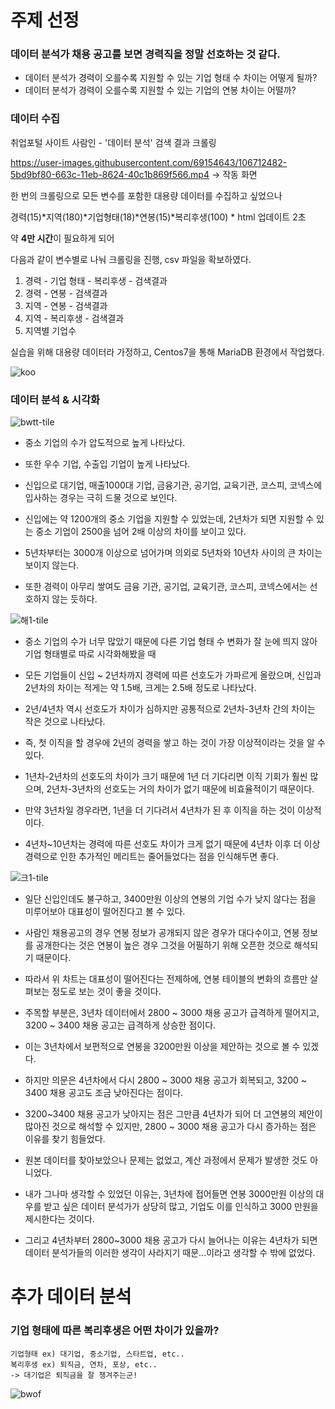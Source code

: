 # 주제 선정

### 데이터 분석가 채용 공고를 보면 경력직을 정말 선호하는 것 같다.

- 데이터 분석가 경력이 오를수록 지원할 수 있는 기업 형태 수 차이는 어떻게 될까?
- 데이터 분석가 경력이 오를수록 지원할 수 있는 기업의 연봉 차이는 어떨까?



### 데이터 수집

취업포털 사이트 사람인 - '데이터 분석' 검색 결과 크롤링

https://user-images.githubusercontent.com/69154643/106712482-5bd9bf80-663c-11eb-8624-40c1b869f566.mp4
-> 작동 화면

한 번의 크롤링으로 모든 변수를 포함한 대용량 데이터를 수집하고 싶었으나

경력(15)*지역(180)*기업형태(18)*연봉(15)*복리후생(100) * html 업데이트 2초

약 **4만 시간**이 필요하게 되어

다음과 같이 변수별로 나눠 크롤링을 진행, csv 파일을 확보하였다.

1. 경력 - 기업 형태 - 복리후생 - 검색결과
2. 경력 - 연봉 - 검색결과
3. 지역 - 연봉 - 검색결과
4. 지역 - 복리후생 - 검색결과
5. 지역별 기업수

실습을 위해 대용량 데이터라 가정하고, Centos7을 통해 MariaDB 환경에서 작업했다.

![koo](https://user-images.githubusercontent.com/69154643/106714481-4023e880-663f-11eb-8ed9-a22cc0e591dd.JPG)

### 데이터 분석 & 시각화

![bwtt-tile](https://user-images.githubusercontent.com/69154643/106743554-e680e580-6661-11eb-8d4f-5218f35659cc.JPG)


- 중소 기업의 수가 압도적으로 높게 나타났다.

- 또한 우수 기업, 수출입 기업이 높게 나타났다.

- 신입으로 대기업, 매출1000대 기업, 금융기관, 공기업, 교육기관, 코스피, 코넥스에 입사하는 경우는 극히 드물 것으로 보인다.

- 신입에는 약 1200개의 중소 기업을 지원할 수 있었는데, 2년차가 되면 지원할 수 있는 중소 기업이 2500을 넘어 2배 이상의 차이를 보이고 있다.

- 5년차부터는 3000개 이상으로 넘어가며 의외로 5년차와 10년차 사이의 큰 차이는 보이지 않는다.

- 또한 경력이 아무리 쌓여도 금융 기관, 공기업, 교육기관, 코스피, 코넥스에서는 선호하지 않는 듯하다.


![해1-tile](https://user-images.githubusercontent.com/69154643/106747093-c869b400-6666-11eb-839d-544cf13a23f8.JPG)


- 중소 기업의 수가 너무 많았기 때문에 다른 기업 형태 수 변화가 잘 눈에 띄지 않아 기업 형태별로 따로 시각화해봤을 때

- 모든 기업들이 신입 ~ 2년차까지 경력에 따른 선호도가 가파르게 올랐으며, 신입과 2년차의 차이는 적게는 약 1.5배, 크게는 2.5배 정도로 나타났다.

- 2년/4년차 역시 선호도가 차이가 심하지만 공통적으로 2년차-3년차 간의 차이는 작은 것으로 나타났다.

- 즉, 첫 이직을 할 경우에 2년의 경력을 쌓고 하는 것이 가장 이상적이라는 것을 알 수 있다.

- 1년차-2년차의 선호도의 차이가 크기 때문에 1년 더 기다리면 이직 기회가 훨씬 많으며, 2년차-3년차의 선호도는 거의 차이가 없기 때문에 비효율적이기 때문이다.

- 만약 3년차일 경우라면, 1년을 더 기다려서 4년차가 된 후 이직을 하는 것이 이상적이다.

- 4년차~10년차는 경력에 따른 선호도 차이가 크게 없기 때문에 4년차 이후 더 이상 경력으로 인한 추가적인 메리트는 줄어들었다는 점을 인식해두면 좋다.


![크1-tile](https://user-images.githubusercontent.com/69154643/106754103-e4be1e80-666f-11eb-8f63-5e40f36f3a7a.JPG)


- 일단 신입인데도 불구하고, 3400만원 이상의 연봉의 기업 수가 낮지 않다는 점을 미루어보아 대표성이 떨어진다고 볼 수 있다.

- 사람인 채용공고의 경우 연봉 정보가 공개되지 않은 경우가 대다수이고, 연봉 정보를 공개한다는 것은 연봉이 높은 경우 그것을 어필하기 위해 오픈한 것으로 해석되기 때문이다.

- 따라서 위 차트는 대표성이 떨어진다는 전제하에, 연봉 테이블의 변화의 흐름만 살펴보는 정도로 보는 것이 좋을 것이다.

- 주목할 부분은, 3년차 데이터에서 2800 ~ 3000 채용 공고가 급격하게 떨어지고, 3200 ~ 3400 채용 공고는 급격하게 상승한 점이다.

- 이는 3년차에서 보편적으로 연봉을 3200만원 이상을 제안하는 것으로 볼 수 있겠다.

- 하지만 의문은 4년차에서 다시 2800 ~ 3000 채용 공고가 회복되고, 3200 ~ 3400 채용 공고도 조금 낮아진다는 점이다.

- 3200~3400 채용 공고가 낮아지는 점은 그만큼 4년차가 되어 더 고연봉의 제안이 많아진 것으로 해석할 수 있지만, 2800 ~ 3000 채용 공고가 다시 증가하는 점은 이유를 찾기 힘들었다.

- 원본 데이터를 찾아보았으나 문제는 없었고, 계산 과정에서 문제가 발생한 것도 아니었다.

- 내가 그나마 생각할 수 있었던 이유는, 3년차에 접어들면 연봉 3000만원 이상의 대우를 받고 싶은 데이터 분석가가 상당히 많고, 기업도 이를 인식하고 3000 만원을 제시한다는 것이다.

- 그리고 4년차부터 2800~3000 채용 공고가 다시 늘어나는 이유는 4년차가 되면 데이터 분석가들의 이러한 생각이 사라지기 때문...이라고 생각할 수 밖에 없었다.



# 추가 데이터 분석

### 기업 형태에 따른 복리후생은 어떤 차이가 있을까?
    기업형태 ex) 대기업, 중소기업, 스타트업, etc..
    복리후생 ex) 퇴직금, 연차, 포상, etc..
    -> 대기업은 퇴직금을 잘 챙겨주는군!
    
![bwof](https://user-images.githubusercontent.com/69154643/106759155-bf341380-6675-11eb-848a-c6b2e60e0f41.JPG)

